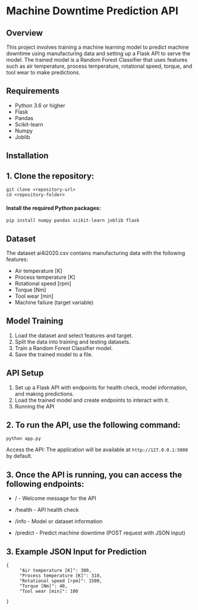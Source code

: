 # Machine Downtime Prediction API

## Overview
This project involves training a machine learning model to predict machine downtime using manufacturing data and setting up a Flask API to serve the model. The trained model is a Random Forest Classifier that uses features such as air temperature, process temperature, rotational speed, torque, and tool wear to make predictions.
## Requirements
- Python 3.6 or higher
- Flask
- Pandas
- Scikit-learn
- Numpy
- Joblib
## Installation

## 1. **Clone the repository:**
```
git clone <repository-url>
cd <repository-folder>
```

#### Install the required Python packages:
```
pip install numpy pandas scikit-learn joblib flask
```
## Dataset
The dataset ai4i2020.csv contains manufacturing data with the following features:
- Air temperature [K]
- Process temperature [K]
- Rotational speed [rpm]
- Torque [Nm]
- Tool wear [min]
- Machine failure (target variable)

## Model Training
1. Load the dataset and select features and target.
2. Split the data into training and testing datasets.
3. Train a Random Forest Classifier model.
4. Save the trained model to a file.

## API Setup
1. Set up a Flask API with endpoints for health check, model information, and making predictions.
2. Load the trained model and create endpoints to interact with it.
3. Running the API
## 2. To run the API, use the following command:
```
python app.py
```
Access the API: The application will be available at `http://127.0.0.1:5000` by default.


## 3. **Once the API is running, you can access the following endpoints:**
 - / - Welcome message for the API

 - /health - API health check

 - /info - Model or dataset information

 - /predict - Predict machine downtime (POST request with JSON input)

## 3. **Example JSON Input for Prediction**
   ```
   {
        "Air temperature [K]": 300,
        "Process temperature [K]": 310,
        "Rotational speed [rpm]": 1500,
        "Torque [Nm]": 40,
        "Tool wear [min]": 100
    
   }
   ```
   
  
